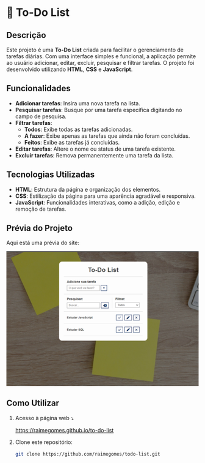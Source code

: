 # 📝 To-Do List

## Descrição

Este projeto é uma **To-Do List** criada para facilitar o gerenciamento de tarefas diárias. Com uma interface simples e funcional, a aplicação permite ao usuário adicionar, editar, excluir, pesquisar e filtrar tarefas. O projeto foi desenvolvido utilizando **HTML**, **CSS** e **JavaScript**.

## Funcionalidades

- **Adicionar tarefas**: Insira uma nova tarefa na lista.
- **Pesquisar tarefas**: Busque por uma tarefa específica digitando no campo de pesquisa.
- **Filtrar tarefas**: 
  - **Todos**: Exibe todas as tarefas adicionadas.
  - **A fazer**: Exibe apenas as tarefas que ainda não foram concluídas.
  - **Feitos**: Exibe as tarefas já concluídas.
- **Editar tarefas**: Altere o nome ou status de uma tarefa existente.
- **Excluir tarefas**: Remova permanentemente uma tarefa da lista.

## Tecnologias Utilizadas

- **HTML**: Estrutura da página e organização dos elementos.
- **CSS**: Estilização da página para uma aparência agradável e responsiva.
- **JavaScript**: Funcionalidades interativas, como a adição, edição e remoção de tarefas.

## Prévia do Projeto

Aqui está uma prévia do site:

![To-Do List Preview](./img/preview.png)

## Como Utilizar

1. Acesso à página web ⤵️
   
   https://raimegomes.github.io/to-do-list

2. Clone este repositório:

   ```bash
   git clone https://github.com/raimegomes/todo-list.git

